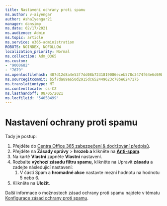```yaml
---
title: Nastavení ochrany proti spamu
ms.author: v-aiyengar
author: AshaIyengar21
manager: dansimp
ms.date: 02/17/2021
ms.audience: Admin
ms.topic: article
ms.service: o365-administration
ROBOTS: NOINDEX, NOFOLLOW
localization_priority: Normal
ms.collection: Adm_O365
ms.custom:
- "9000682"
- "7679"
ms.openlocfilehash: 487d12d8a4e53f7dd08b7231819086eceb578c3474f64e6d69bf0f7c1d40bcdd
ms.sourcegitcommit: b5f7da89a650d2915dc652449623c78be6247175
ms.translationtype: MT
ms.contentlocale: cs-CZ
ms.lasthandoff: 08/05/2021
ms.locfileid: "54058499"
---
```

# <a name="set-up-an-anti-spam-protection"></a>Nastavení ochrany proti spamu

Tady je postup:

1. Přejděte do [Centra Office 365 zabezpečení & dodržování předpisů](https://go.microsoft.com/fwlink/p/?linkid=2077143).
1. Přejděte na **Zásady správy**  >  **hrozeb a** klikněte na **[Anti-spam](https://go.microsoft.com/fwlink/p/?linkid=2077143)**.
1. Na kartě **Vlastní** zapněte **Vlastní** nastavení.
1. Rozbalte **výchozí zásadu filtru spamu,** klikněte na Upravit **zásadu** a zadejte následující nastavení:
    1. V části Spam a **hromadné akce** nastavte mezní hodnotu na hodnotu 5 nebo 6.
1. Klikněte na **Uložit**.

Další informace o možnostech zásad ochrany proti spamu najdete v tématu [Konfigurace zásad ochrany proti spamu](https://go.microsoft.com/fwlink/?linkid=2092051).
